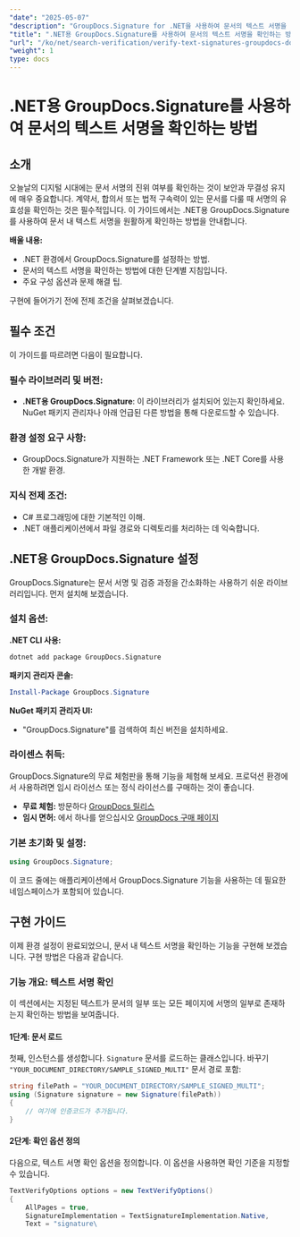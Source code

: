 ```yaml
---
"date": "2025-05-07"
"description": "GroupDocs.Signature for .NET을 사용하여 문서의 텍스트 서명을 확인하는 방법을 알아보세요. 이 가이드에서는 설정, 단계별 확인 방법, 그리고 실제 적용 사례를 다룹니다."
"title": ".NET용 GroupDocs.Signature를 사용하여 문서의 텍스트 서명을 확인하는 방법"
"url": "/ko/net/search-verification/verify-text-signatures-groupdocs-dotnet/"
"weight": 1
type: docs
---
```

# .NET용 GroupDocs.Signature를 사용하여 문서의 텍스트 서명을 확인하는 방법

## 소개

오늘날의 디지털 시대에는 문서 서명의 진위 여부를 확인하는 것이 보안과 무결성 유지에 매우 중요합니다. 계약서, 합의서 또는 법적 구속력이 있는 문서를 다룰 때 서명의 유효성을 확인하는 것은 필수적입니다. 이 가이드에서는 .NET용 GroupDocs.Signature를 사용하여 문서 내 텍스트 서명을 원활하게 확인하는 방법을 안내합니다.

**배울 내용:**
- .NET 환경에서 GroupDocs.Signature를 설정하는 방법.
- 문서의 텍스트 서명을 확인하는 방법에 대한 단계별 지침입니다.
- 주요 구성 옵션과 문제 해결 팁.

구현에 들어가기 전에 전제 조건을 살펴보겠습니다.

## 필수 조건

이 가이드를 따르려면 다음이 필요합니다.

### 필수 라이브러리 및 버전:
- **.NET용 GroupDocs.Signature**: 이 라이브러리가 설치되어 있는지 확인하세요. NuGet 패키지 관리자나 아래 언급된 다른 방법을 통해 다운로드할 수 있습니다.

### 환경 설정 요구 사항:
- GroupDocs.Signature가 지원하는 .NET Framework 또는 .NET Core를 사용한 개발 환경.

### 지식 전제 조건:
- C# 프로그래밍에 대한 기본적인 이해.
- .NET 애플리케이션에서 파일 경로와 디렉토리를 처리하는 데 익숙합니다.

## .NET용 GroupDocs.Signature 설정

GroupDocs.Signature는 문서 서명 및 검증 과정을 간소화하는 사용하기 쉬운 라이브러리입니다. 먼저 설치해 보겠습니다.

### 설치 옵션:

**.NET CLI 사용:**
```bash
dotnet add package GroupDocs.Signature
```

**패키지 관리자 콘솔:**
```powershell
Install-Package GroupDocs.Signature
```

**NuGet 패키지 관리자 UI:**
- "GroupDocs.Signature"를 검색하여 최신 버전을 설치하세요.

### 라이센스 취득:

GroupDocs.Signature의 무료 체험판을 통해 기능을 체험해 보세요. 프로덕션 환경에서 사용하려면 임시 라이선스 또는 정식 라이선스를 구매하는 것이 좋습니다.
- **무료 체험:** 방문하다 [GroupDocs 릴리스](https://releases.groupdocs.com/signature/net/)
- **임시 면허:** 에서 하나를 얻으십시오 [GroupDocs 구매 페이지](https://purchase.groupdocs.com/temporary-license/)

### 기본 초기화 및 설정:

```csharp
using GroupDocs.Signature;
```

이 코드 줄에는 애플리케이션에서 GroupDocs.Signature 기능을 사용하는 데 필요한 네임스페이스가 포함되어 있습니다.

## 구현 가이드

이제 환경 설정이 완료되었으니, 문서 내 텍스트 서명을 확인하는 기능을 구현해 보겠습니다. 구현 방법은 다음과 같습니다.

### 기능 개요: 텍스트 서명 확인
이 섹션에서는 지정된 텍스트가 문서의 일부 또는 모든 페이지에 서명의 일부로 존재하는지 확인하는 방법을 보여줍니다.

#### 1단계: 문서 로드
첫째, 인스턴스를 생성합니다. `Signature` 문서를 로드하는 클래스입니다. 바꾸기 `"YOUR_DOCUMENT_DIRECTORY/SAMPLE_SIGNED_MULTI"` 문서 경로 포함:

```csharp
string filePath = "YOUR_DOCUMENT_DIRECTORY/SAMPLE_SIGNED_MULTI";
using (Signature signature = new Signature(filePath))
{
    // 여기에 인증코드가 추가됩니다.
}
```

#### 2단계: 확인 옵션 정의
다음으로, 텍스트 서명 확인 옵션을 정의합니다. 이 옵션을 사용하면 확인 기준을 지정할 수 있습니다.

```csharp
TextVerifyOptions options = new TextVerifyOptions()
{
    AllPages = true,
    SignatureImplementation = TextSignatureImplementation.Native,
    Text = "signature\